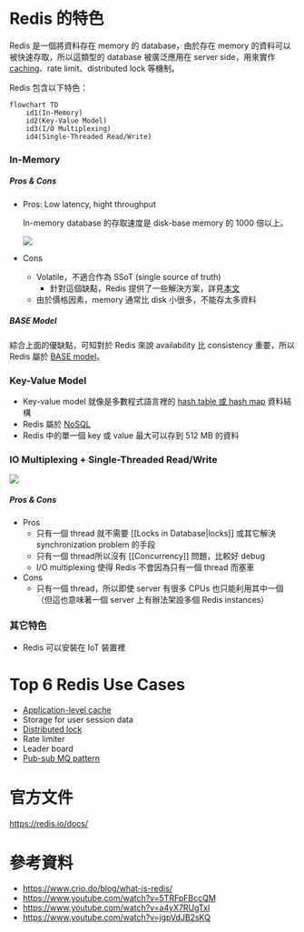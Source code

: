 # Redis 的特色

Redis 是一個將資料存在 memory 的 database，由於存在 memory 的資料可以被快速存取，所以這類型的 database 被廣泛應用在 server side，用來實作 [caching](</System Design/Caching.canvas>)、rate limit、distributed lock 等機制。

Redis 包含以下特色：

```mermaid
flowchart TD
    id1(In-Memory)
    id2(Key-Value Model)
    id3(I/O Multiplexing)
    id4(Single-Threaded Read/Write)
```

### In-Memory

##### Pros & Cons

- Pros: Low latency, hight throughput

    In-memory database 的存取速度是 disk-base memory 的 1000 倍以上。

    ![](<https://raw.githubusercontent.com/Jamison-Chen/KM-software/master/img/computer-memory-hierarchy-and-price.png>)

- Cons
    - Volatile，不適合作為 SSoT (single source of truth)
        - 針對這個缺點，Redis 提供了一些解決方案，詳見[本文](</Database/Redis/Redis 如何避免資料遺失？.md>)
    - 由於價格因素，memory 通常比 disk 小很多，不能存太多資料

##### BASE Model

綜合上面的優缺點，可知對於 Redis 來說 availability 比 consistency 重要，所以 Redis 屬於 [BASE model](</Database/ACID vs. BASE.md#BASE>)。

### Key-Value Model

- Key-value model 就像是多數程式語言裡的 [hash table 或 hash map](</Data Structures & Algorithms/Hash Function、Hash Table.canvas>) 資料結構
- Redis 屬於 [NoSQL](</Database/淺談 NoSQL.canvas>)
- Redis 中的單一個 key 或 value 最大可以存到 512 MB 的資料

### IO Multiplexing + Single-Threaded Read/Write

![](<https://raw.githubusercontent.com/Jamison-Chen/KM-software/master/img/redis-io-multiplexing-single-threaded.png>)

##### Pros & Cons

- Pros
    - 只有一個 thread 就不需要 [[Locks in Database|locks]] 或其它解決 synchronization problem 的手段
    - 只有一個 thread所以沒有 [[Concurrency]] 問題，比較好 debug
    - I/O multiplexing 使得 Redis 不會因為只有一個 thread 而塞車
- Cons
    - 只有一個 thread，所以即使 server 有很多 CPUs 也只能利用其中一個（但這也意味著一個 server 上有辦法架設多個 Redis instances）

### 其它特色

- Redis 可以安裝在 IoT 裝置裡

# Top 6 Redis Use Cases

- [Application-level cache](</System Design/Caching.canvas>)
- Storage for user session data
- [Distributed lock](</Database/Redis/使用 Redis 實作 Distributed Lock.draft.md>)
- Rate limiter
- Leader board
- [Pub-sub MQ pattern](</System Design/Message-Queuing System.md#Publish-Subscribe (Pub-Sub)>)

# 官方文件

<https://redis.io/docs/>

# 參考資料

- <https://www.crio.do/blog/what-is-redis/>
- <https://www.youtube.com/watch?v=5TRFpFBccQM>
- <https://www.youtube.com/watch?v=a4yX7RUgTxI>
- <https://www.youtube.com/watch?v=jgpVdJB2sKQ>

